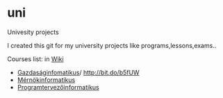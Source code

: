 # uni
Univesity projects

I created this git for my university projects like programs,lessons,exams..

Courses list: in <a href="https://github.com/HexUni/uni/wiki">Wiki</a>
    <ul>
        <li>
            <a href="http://bit.do/b5fXG">Gazdaságinfomatikus</a>/
            <a href="http://bit.do/b5fUW">http://bit.do/b5fUW</a>
        </li>
        <li>
            <a href="http://bit.do/b5fUu">Mérnökinformatikus</a>
        </li>
        <li>
            <a href="http://bit.do/b5fUC">Programtervezőinformatikus</a>
        </li>
    </ul>

